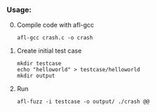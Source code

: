 ### Usage:
0. Compile code with afl-gcc    
	```
	afl-gcc crash.c -o crash
	```
0. Create initial test case    
	```
	mkdir testcase
	echo "helloworld" > testcase/helloworld
	mkdir output
	```
0. Run    
	```
	afl-fuzz -i testcase -o output/ ./crash @@
	```
